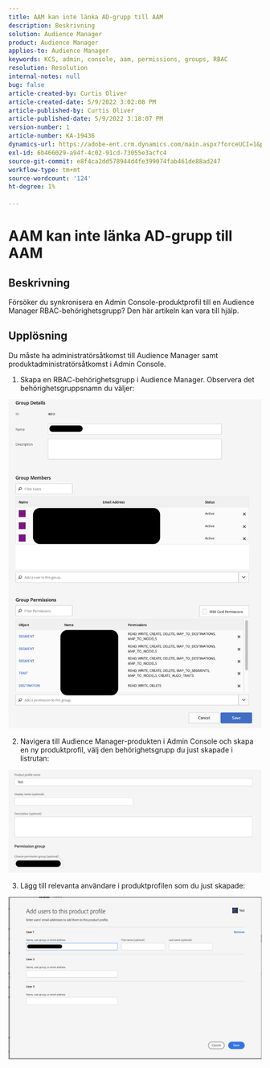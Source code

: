 ```yaml
---
title: AAM kan inte länka AD-grupp till AAM
description: Beskrivning
solution: Audience Manager
product: Audience Manager
applies-to: Audience Manager
keywords: KCS, admin, console, aam, permissions, groups, RBAC
resolution: Resolution
internal-notes: null
bug: false
article-created-by: Curtis Oliver
article-created-date: 5/9/2022 3:02:08 PM
article-published-by: Curtis Oliver
article-published-date: 5/9/2022 3:18:07 PM
version-number: 1
article-number: KA-19436
dynamics-url: https://adobe-ent.crm.dynamics.com/main.aspx?forceUCI=1&pagetype=entityrecord&etn=knowledgearticle&id=fd12a1fd-a8cf-ec11-a7b5-00224809c196
exl-id: 6b466029-a94f-4c02-91cd-73055e3acfc4
source-git-commit: e8f4ca2dd578944d4fe399074fab461de88ad247
workflow-type: tm+mt
source-wordcount: '124'
ht-degree: 1%

---
```


# AAM kan inte länka AD-grupp till AAM

## Beskrivning


Försöker du synkronisera en Admin Console-produktprofil till en Audience Manager RBAC-behörighetsgrupp? Den här artikeln kan vara till hjälp.


## Upplösning


Du måste ha administratörsåtkomst till Audience Manager samt produktadministratörsåtkomst i Admin Console.



1) Skapa en RBAC-behörighetsgrupp i Audience Manager. Observera det behörighetsgruppsnamn du väljer:

![](assets/5a5b40de-a9cf-ec11-a7b5-00224809c196.png)

2) Navigera till Audience Manager-produkten i Admin Console och skapa en ny produktprofil, välj den behörighetsgrupp du just skapade i listrutan:

![](assets/2689da02-aacf-ec11-a7b5-00224809c196.png)

3) Lägg till relevanta användare i produktprofilen som du just skapade:

![](assets/6a896e46-aacf-ec11-a7b5-00224809c196.png)
